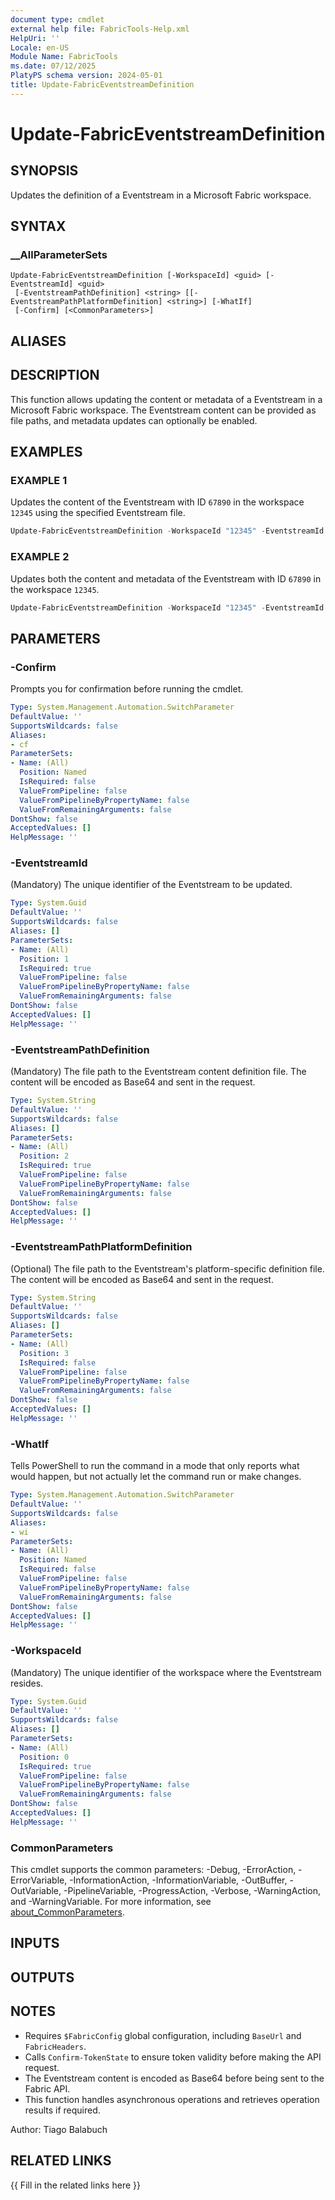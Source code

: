 ```yaml
---
document type: cmdlet
external help file: FabricTools-Help.xml
HelpUri: ''
Locale: en-US
Module Name: FabricTools
ms.date: 07/12/2025
PlatyPS schema version: 2024-05-01
title: Update-FabricEventstreamDefinition
---
```


# Update-FabricEventstreamDefinition

## SYNOPSIS

Updates the definition of a Eventstream in a Microsoft Fabric workspace.

## SYNTAX

### __AllParameterSets

```
Update-FabricEventstreamDefinition [-WorkspaceId] <guid> [-EventstreamId] <guid>
 [-EventstreamPathDefinition] <string> [[-EventstreamPathPlatformDefinition] <string>] [-WhatIf]
 [-Confirm] [<CommonParameters>]
```

## ALIASES

## DESCRIPTION

This function allows updating the content or metadata of a Eventstream in a Microsoft Fabric workspace.
The Eventstream content can be provided as file paths, and metadata updates can optionally be enabled.

## EXAMPLES

### EXAMPLE 1

Updates the content of the Eventstream with ID `67890` in the workspace `12345` using the specified Eventstream file.

```powershell
Update-FabricEventstreamDefinition -WorkspaceId "12345" -EventstreamId "67890" -EventstreamPathDefinition "C:\Eventstreams\Eventstream.ipynb"
```

### EXAMPLE 2

Updates both the content and metadata of the Eventstream with ID `67890` in the workspace `12345`.

```powershell
Update-FabricEventstreamDefinition -WorkspaceId "12345" -EventstreamId "67890" -EventstreamPathDefinition "C:\Eventstreams\Eventstream.ipynb" -UpdateMetadata $true
```

## PARAMETERS

### -Confirm

Prompts you for confirmation before running the cmdlet.

```yaml
Type: System.Management.Automation.SwitchParameter
DefaultValue: ''
SupportsWildcards: false
Aliases:
- cf
ParameterSets:
- Name: (All)
  Position: Named
  IsRequired: false
  ValueFromPipeline: false
  ValueFromPipelineByPropertyName: false
  ValueFromRemainingArguments: false
DontShow: false
AcceptedValues: []
HelpMessage: ''
```

### -EventstreamId

(Mandatory) The unique identifier of the Eventstream to be updated.

```yaml
Type: System.Guid
DefaultValue: ''
SupportsWildcards: false
Aliases: []
ParameterSets:
- Name: (All)
  Position: 1
  IsRequired: true
  ValueFromPipeline: false
  ValueFromPipelineByPropertyName: false
  ValueFromRemainingArguments: false
DontShow: false
AcceptedValues: []
HelpMessage: ''
```

### -EventstreamPathDefinition

(Mandatory) The file path to the Eventstream content definition file.
The content will be encoded as Base64 and sent in the request.

```yaml
Type: System.String
DefaultValue: ''
SupportsWildcards: false
Aliases: []
ParameterSets:
- Name: (All)
  Position: 2
  IsRequired: true
  ValueFromPipeline: false
  ValueFromPipelineByPropertyName: false
  ValueFromRemainingArguments: false
DontShow: false
AcceptedValues: []
HelpMessage: ''
```

### -EventstreamPathPlatformDefinition

(Optional) The file path to the Eventstream's platform-specific definition file.
The content will be encoded as Base64 and sent in the request.

```yaml
Type: System.String
DefaultValue: ''
SupportsWildcards: false
Aliases: []
ParameterSets:
- Name: (All)
  Position: 3
  IsRequired: false
  ValueFromPipeline: false
  ValueFromPipelineByPropertyName: false
  ValueFromRemainingArguments: false
DontShow: false
AcceptedValues: []
HelpMessage: ''
```

### -WhatIf

Tells PowerShell to run the command in a mode that only reports what would happen, but not actually let the command run or make changes.

```yaml
Type: System.Management.Automation.SwitchParameter
DefaultValue: ''
SupportsWildcards: false
Aliases:
- wi
ParameterSets:
- Name: (All)
  Position: Named
  IsRequired: false
  ValueFromPipeline: false
  ValueFromPipelineByPropertyName: false
  ValueFromRemainingArguments: false
DontShow: false
AcceptedValues: []
HelpMessage: ''
```

### -WorkspaceId

(Mandatory) The unique identifier of the workspace where the Eventstream resides.

```yaml
Type: System.Guid
DefaultValue: ''
SupportsWildcards: false
Aliases: []
ParameterSets:
- Name: (All)
  Position: 0
  IsRequired: true
  ValueFromPipeline: false
  ValueFromPipelineByPropertyName: false
  ValueFromRemainingArguments: false
DontShow: false
AcceptedValues: []
HelpMessage: ''
```

### CommonParameters

This cmdlet supports the common parameters: -Debug, -ErrorAction, -ErrorVariable,
-InformationAction, -InformationVariable, -OutBuffer, -OutVariable, -PipelineVariable,
-ProgressAction, -Verbose, -WarningAction, and -WarningVariable. For more information, see
[about_CommonParameters](https://go.microsoft.com/fwlink/?LinkID=113216).

## INPUTS

## OUTPUTS

## NOTES

- Requires `$FabricConfig` global configuration, including `BaseUrl` and `FabricHeaders`.
- Calls `Confirm-TokenState` to ensure token validity before making the API request.
- The Eventstream content is encoded as Base64 before being sent to the Fabric API.
- This function handles asynchronous operations and retrieves operation results if required.

Author: Tiago Balabuch

## RELATED LINKS

{{ Fill in the related links here }}

